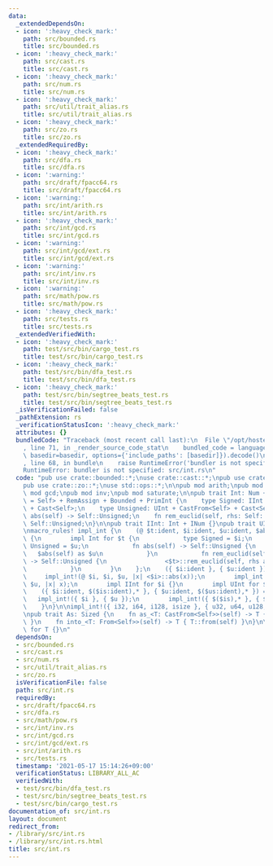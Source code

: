 ```yaml
---
data:
  _extendedDependsOn:
  - icon: ':heavy_check_mark:'
    path: src/bounded.rs
    title: src/bounded.rs
  - icon: ':heavy_check_mark:'
    path: src/cast.rs
    title: src/cast.rs
  - icon: ':heavy_check_mark:'
    path: src/num.rs
    title: src/num.rs
  - icon: ':heavy_check_mark:'
    path: src/util/trait_alias.rs
    title: src/util/trait_alias.rs
  - icon: ':heavy_check_mark:'
    path: src/zo.rs
    title: src/zo.rs
  _extendedRequiredBy:
  - icon: ':heavy_check_mark:'
    path: src/dfa.rs
    title: src/dfa.rs
  - icon: ':warning:'
    path: src/draft/fpacc64.rs
    title: src/draft/fpacc64.rs
  - icon: ':warning:'
    path: src/int/arith.rs
    title: src/int/arith.rs
  - icon: ':heavy_check_mark:'
    path: src/int/gcd.rs
    title: src/int/gcd.rs
  - icon: ':warning:'
    path: src/int/gcd/ext.rs
    title: src/int/gcd/ext.rs
  - icon: ':warning:'
    path: src/int/inv.rs
    title: src/int/inv.rs
  - icon: ':warning:'
    path: src/math/pow.rs
    title: src/math/pow.rs
  - icon: ':heavy_check_mark:'
    path: src/tests.rs
    title: src/tests.rs
  _extendedVerifiedWith:
  - icon: ':heavy_check_mark:'
    path: test/src/bin/cargo_test.rs
    title: test/src/bin/cargo_test.rs
  - icon: ':heavy_check_mark:'
    path: test/src/bin/dfa_test.rs
    title: test/src/bin/dfa_test.rs
  - icon: ':heavy_check_mark:'
    path: test/src/bin/segtree_beats_test.rs
    title: test/src/bin/segtree_beats_test.rs
  _isVerificationFailed: false
  _pathExtension: rs
  _verificationStatusIcon: ':heavy_check_mark:'
  attributes: {}
  bundledCode: "Traceback (most recent call last):\n  File \"/opt/hostedtoolcache/Python/3.9.5/x64/lib/python3.9/site-packages/onlinejudge_verify/documentation/build.py\"\
    , line 71, in _render_source_code_stat\n    bundled_code = language.bundle(stat.path,\
    \ basedir=basedir, options={'include_paths': [basedir]}).decode()\n  File \"/opt/hostedtoolcache/Python/3.9.5/x64/lib/python3.9/site-packages/onlinejudge_verify/languages/user_defined.py\"\
    , line 68, in bundle\n    raise RuntimeError('bundler is not specified: {}'.format(path.as_posix()))\n\
    RuntimeError: bundler is not specified: src/int.rs\n"
  code: "pub use crate::bounded::*;\nuse crate::cast::*;\npub use crate::num::*;\n\
    pub use crate::zo::*;\nuse std::ops::*;\n\npub mod arith;\npub mod bisect;\npub\
    \ mod gcd;\npub mod inv;\npub mod saturate;\n\npub trait Int: Num + Ord + Rem<Output\
    \ = Self> + RemAssign + Bounded + PrimInt {\n    type Signed: IInt + CastFrom<Self>\
    \ + Cast<Self>;\n    type Unsigned: UInt + CastFrom<Self> + Cast<Self>;\n    fn\
    \ abs(self) -> Self::Unsigned;\n    fn rem_euclid(self, rhs: Self::Unsigned) ->\
    \ Self::Unsigned;\n}\n\npub trait IInt: Int + INum {}\npub trait UInt: Int {}\n\
    \nmacro_rules! impl_int {\n    (@ $t:ident, $i:ident, $u:ident, $abs:expr) =>\
    \ {\n        impl Int for $t {\n            type Signed = $i;\n            type\
    \ Unsigned = $u;\n            fn abs(self) -> Self::Unsigned {\n             \
    \   $abs(self) as $u\n            }\n            fn rem_euclid(self, rhs: Self::Unsigned)\
    \ -> Self::Unsigned {\n                <$t>::rem_euclid(self, rhs as $t) as $u\n\
    \            }\n        }\n    };\n    ({ $i:ident }, { $u:ident }) => {\n   \
    \     impl_int!(@ $i, $i, $u, |x| <$i>::abs(x));\n        impl_int!(@ $u, $i,\
    \ $u, |x| x);\n        impl IInt for $i {}\n        impl UInt for $u {}\n    };\n\
    \    ({ $i:ident, $($is:ident),* }, { $u:ident, $($us:ident),* }) => {\n     \
    \   impl_int!({ $i }, { $u });\n        impl_int!({ $($is),* }, { $($us),* });\n\
    \    }\n}\n\nimpl_int!({ i32, i64, i128, isize }, { u32, u64, u128, usize });\n\
    \npub trait As: Sized {\n    fn as_<T: CastFrom<Self>>(self) -> T { T::cast_from(self)\
    \ }\n    fn into_<T: From<Self>>(self) -> T { T::from(self) }\n}\n\nimpl<T> As\
    \ for T {}\n"
  dependsOn:
  - src/bounded.rs
  - src/cast.rs
  - src/num.rs
  - src/util/trait_alias.rs
  - src/zo.rs
  isVerificationFile: false
  path: src/int.rs
  requiredBy:
  - src/draft/fpacc64.rs
  - src/dfa.rs
  - src/math/pow.rs
  - src/int/inv.rs
  - src/int/gcd.rs
  - src/int/gcd/ext.rs
  - src/int/arith.rs
  - src/tests.rs
  timestamp: '2021-05-17 15:14:26+09:00'
  verificationStatus: LIBRARY_ALL_AC
  verifiedWith:
  - test/src/bin/dfa_test.rs
  - test/src/bin/segtree_beats_test.rs
  - test/src/bin/cargo_test.rs
documentation_of: src/int.rs
layout: document
redirect_from:
- /library/src/int.rs
- /library/src/int.rs.html
title: src/int.rs
---
```

